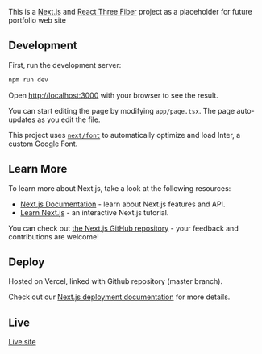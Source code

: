 This is a [Next.js](https://nextjs.org/) and [React Three Fiber](https://docs.pmnd.rs/react-three-fiber/getting-started/introduction) project as a placeholder for future portfolio web site 

## Development

First, run the development server:

```bash
npm run dev
```

Open [http://localhost:3000](http://localhost:3000) with your browser to see the result.

You can start editing the page by modifying `app/page.tsx`. The page auto-updates as you edit the file.

This project uses [`next/font`](https://nextjs.org/docs/basic-features/font-optimization) to automatically optimize and load Inter, a custom Google Font.

## Learn More

To learn more about Next.js, take a look at the following resources:

- [Next.js Documentation](https://nextjs.org/docs) - learn about Next.js features and API.
- [Learn Next.js](https://nextjs.org/learn) - an interactive Next.js tutorial.

You can check out [the Next.js GitHub repository](https://github.com/vercel/next.js/) - your feedback and contributions are welcome!

## Deploy

Hosted on Vercel, linked with Github repository (master branch).

Check out our [Next.js deployment documentation](https://nextjs.org/docs/deployment) for more details.

## Live

[Live site](https://sergii-medvid.com)
